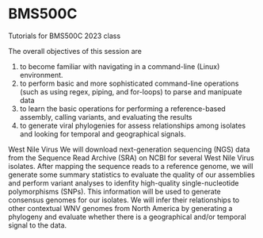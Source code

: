 # BMS500C
Tutorials for BMS500C 2023 class

The overall objectives of this session are 
  1) to become familiar with navigating in a command-line (Linux) environment.
  2) to perform basic and more sophisticated command-line operations (such as using regex, piping, and for-loops) to parse and manipuate data
  3) to learn the basic operations for performing a reference-based assembly, calling variants, and evaluating the results
  4) to generate viral phylogenies for assess relationships among isolates and looking for temporal and geographical signals.

West Nile Virus 
We will download next-generation sequencing (NGS) data from the Sequence Read Archive (SRA) on NCBI for several West Nile Virus isolates.
After mapping the sequence reads to a reference genome, we will generate some summary statistics to evaluate the quality of our assemblies and 
perform variant analyses to idenfity high-quality single-nucleotide polymorphisms (SNPs).  This information will be used to generate consensus
genomes for our isolates.  We will infer their relationships to other contextual WNV genomes from North America by generating a phylogeny and evaluate
whether there is a geographical and/or temporal signal to the data.
